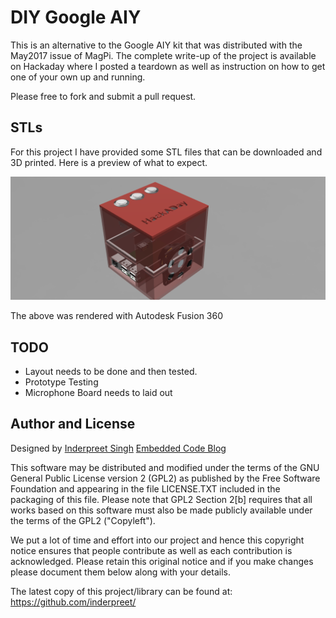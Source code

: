 # DIY Google AIY

This is an alternative to the Google AIY kit that was distributed with the May2017 issue of MagPi. The complete write-up of the project is available on Hackaday where I posted a teardown as well as instruction on how to get one of your own up and running.

Please free to fork and submit a pull request.

## STLs
For this project I have provided some STL files that can be downloaded and 3D printed. Here is a preview of what to expect.

![alt text](render.png "Rendered In Fusion 360")

The above was rendered with Autodesk Fusion 360 

## TODO
* Layout needs to be done and then tested.
* Prototype Testing
* Microphone Board needs to laid out

## Author and License

Designed by [Inderpreet Singh](https://inderpreet.github.io)
[Embedded Code Blog](https://embeddedcode.wordpress.com)

This software may be distributed and modified under the terms of the GNU
General Public License version 2 (GPL2) as published by the Free Software
Foundation and appearing in the file LICENSE.TXT included in the packaging of
this file. Please note that GPL2 Section 2[b] requires that all works based
on this software must also be made publicly available under the terms of
the GPL2 ("Copyleft").

We put a lot of time and effort into our project and hence this copyright 
notice ensures that people contribute as well as each contribution is 
acknowledged. Please retain this original notice and if you make changes
please document them below along with your details.

The latest copy of this project/library can be found at: 
https://github.com/inderpreet/
